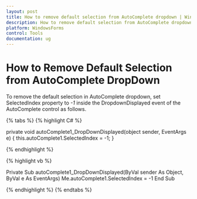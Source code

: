 ```yaml
---
layout: post
title: How to remove default selection from AutoComplete dropdown | WindowsForms | Syncfusion
description: How to remove default selection from AutoComplete dropdown
platform: WindowsForms
control: Tools
documentation: ug
---
```


# How to Remove Default Selection from AutoComplete DropDown

To remove the default selection in AutoComplete dropdown, set SelectedIndex property to _-1_ inside the DropdownDisplayed event of the AutoComplete control as follows.

{% tabs %}
{% highlight C# %}

private void autoComplete1_DropDownDisplayed(object sender, EventArgs e)
{
    this.autoComplete1.SelectedIndex = -1;
}

{% endhighlight %}

{% highlight vb %}

Private Sub autoComplete1_DropDownDisplayed(ByVal sender As Object, ByVal e As EventArgs)
    Me.autoComplete1.SelectedIndex = -1
End Sub

{% endhighlight %}
{% endtabs %}
